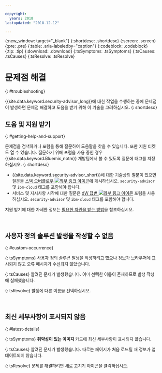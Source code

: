 ```yaml
---

copyright:
  years: 2018
lastupdated: "2018-12-12"

---
```


{:new_window: target="_blank"}
{:shortdesc: .shortdesc}
{:screen: .screen}
{:pre: .pre}
{:table: .aria-labeledby="caption"}
{:codeblock: .codeblock}
{:tip: .tip}
{:download: .download}
{:tsSymptoms: .tsSymptoms}
{:tsCauses: .tsCauses}
{:tsResolve: .tsResolve}

# 문제점 해결
{: #troubleshooting}

{{site.data.keyword.security-advisor_long}}에 대한 작업을 수행하는 중에 문제점이 발생하면 문제점 해결하고 도움을 받기 위해 이 기술을 고려하십시오.
{: shortdesc}


## 도움 및 지원 받기
{: #getting-help-and-support}



문제점을 검색하거나 포럼을 통해 질문하여 도움말을 찾을 수 있습니다. 또한 지원 티켓도 열 수 있습니다. 질문하기 위해 포럼을 사용 중인 경우 {{site.data.keyword.Bluemix_notm}} 개발팀에서 볼 수 있도록 질문에 태그를 지정하십시오.
{: shortdesc}

* {{site.data.keyword.security-advisor_short}}에 대한 기술상의 질문이 있으면 질문을 <a href="http://stackoverflow.com/search?q=ibm+" target="_blank">스택 오버플로우 <img src="../../icons/launch-glyph.svg" alt="외부 링크 아이콘"></a>에 게시하십시오. `security-advisor` 및 `ibm-cloud` 태그를 포함해야 합니다.
* 서비스 및 지시사항 시작에 대한 질문은 <a href="https://developer.ibm.com/answers/search.html?f=&type=question&redirect=search%2Fsearch&sort=relevance&q=appid%20[bluemix]" target="_blank">dW 답변 <img src="../../icons/launch-glyph.svg" alt="외부 링크 아이콘"></a> 포럼을 사용하십시오. `security-advisor` 및 `ibm-cloud` 태그를 포함해야 합니다.

지원 받기에 대한 자세한 정보는 [필요한 지원을 받는 방법](/docs/get-support/howtogetsupport.html#getting-customer-support)을 참조하십시오.

</br>

## 사용자 정의 솔루션 발생을 작성할 수 없음
{: #custom-occurrence}

{: tsSymptoms}
사용자 정의 솔루션 발생을 작성하려고 했으나 정보가 브라우저에 표시되지 않고 오류 메시지가 수신되지 않았습니다.

{: tsCauses}
알려진 문제가 발생했습니다. 이미 선택한 이름이 존재하므로 발생 작성에 실패했습니다.

{: tsResolve}
발생에 다른 이름을 선택하십시오.

</br>

## 최신 세부사항이 표시되지 않음
{: #latest-details}

{: tsSymptoms}
**취약성이 있는 이미지** 카드에 최신 세부사항이 표시되지 않습니다.

{: tsCauses}
알려진 문제가 발생했습니다. 때로는 페이지가 처음 로드될 때 정보가 업데이트되지 않습니다.

{: tsResolve}
문제를 해결하려면 새로 고치기 아이콘을 클릭하십시오.
